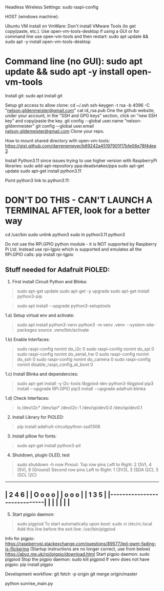 Headless Wireless Settings:
sudo raspi-config


HOST (windows machine):

Ubuntu VM install on VmWare:
Don't install VMware Tools (to get copy/paste, etc.). Use open-vm-tools-desktop if using a GUI or for command line use open-vm-tools and then restart:
sudo apt update && sudo apt -y install open-vm-tools-desktop
# Command line (no GUI): sudo apt update && sudo apt -y install open-vm-tools


Install git:
sudo apt install git

Setup git access to allow clone:
cd ~/.ssh
ssh-keygen -t rsa -b 4096 -C "nelson.gildenmeister@gmail.com"
cat id_rsa.pub
One the github website, under your account, in the "SSH and GPG keys" section, click on "new SSH key" and copy/paste the key.
git config --global user.name "nelson-gildenmeister"
git config --global user.email nelson.gildemeister@gmail.com
Clone your repo.

How to mount shared directory with open-vm-tools:
https://gist.github.com/darrenpmeyer/b69242a45197901f17bfe06e78f4dee3

Install Python3.11 since issues trying to use higher version with RaspberryPi libraries:
sudo add-apt-repository ppa:deadsnakes/ppa
sudo apt-get update
sudo apt-get install python3.11

Point python3 link to python3.11:
# DON'T DO THIS - CAN'T LAUNCH A TERMINAL AFTER, look for a better way
cd /usr/bin
sudo unlink python3
sudo ln python3.11 python3

Do not use the RPi.GPIO python module - it is NOT supported by Raspberry Pi Ltd.
Instead use rpi-lgpio which is supported and emulates all the RPi.GPIO calls:
pip install rpi-lgpio


Stuff needed for Adafruit PiOLED:
--------------------------------
1) First install Circuit Python and Blinka:
> sudo apt-get update
> sudo apt-get -y upgrade
> sudo apt-get install python3-pip

> sudo apt install --upgrade python3-setuptools

1.a) Setup virtual env and activate:
> sudo apt install python3-venv
> python3 -m venv .venv --system-site-packages
> source .venv/bin/activate

1.b) Enable Interfaces:
> sudo raspi-config nonint do_i2c 0
> sudo raspi-config nonint do_spi 0
> sudo raspi-config nonint do_serial_hw 0
> sudo raspi-config nonint do_ssh 0
> sudo raspi-config nonint do_camera 0
> sudo raspi-config nonint disable_raspi_config_at_boot 0

1.c) Install Blinka and dependencies:
> sudo apt-get install -y i2c-tools libgpiod-dev python3-libgpiod
> pip3 install --upgrade RPi.GPIO
> pip3 install --upgrade adafruit-blinka

1.d) Check Interfaces:
> ls /dev/i2c* /dev/spi*
/dev/i2c-1 /dev/spidev0.0 /dev/spidev0.1

2) Install Library for PiOLED:
> pip install adafruit-circuitpython-ssd1306

3) Install pillow for fonts:
> sudo apt-get install python3-pil

4) Shutdown, plugin OLED, test
> sudo shutdown -h now
Pinout:
Top row pins Left to Right:
2 (5V), 4 (5V), 6 (Ground)
Second row pins Left to Right:
1 (3V3), 3 (SDA I2C), 5 (SCL I2C)

-----------
|   2 4 6 |
| O o o o |
|   o o o |
|   1 3 5 |
|-----------------------------|
|                             |
|                             |
|                             |
-------------------------------

5) Start pigpio daemon:
> sudo pigpiod
To start automatically upon boot:
> sudo vi /etc/rc.local
Add this line before the exit line:
/usr/bin/pigpiod


Info for pigpio:
https://raspberrypi.stackexchange.com/questions/89577/led-pwm-fading-is-flickering  (Startup instructions are no longer correct, use from below)
https://abyz.me.uk/rpi/pigpio/download.html
Start pigpio daemon:
sudo pigpiod
Stop the pigpio daemon:
sudo kill pigpiod
If venv does not have pigpio:
pip install pigpio



Development workflow:
git fetch -p origin
git merge origin/master

python sunrise_main.py
